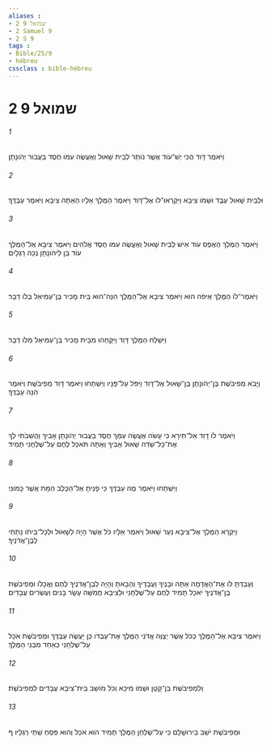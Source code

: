```yaml
---
aliases : 
- 2 שמואל 9
- 2 Samuel 9
- 2 S 9
tags : 
- Bible/2S/9
- hébreu
cssclass : bible-hébreu
---
```


# 2 שמואל 9

###### 1
וַיֹּאמֶר דָּוִד הֲכִי יֶשׁ־עֹוד אֲשֶׁר נֹותַר לְבֵית שָׁאוּל וְאֶעֱשֶׂה עִמֹּו חֶסֶד בַּעֲבוּר יְהֹונָתָן׃
###### 2
וּלְבֵית שָׁאוּל עֶבֶד וּשְׁמֹו צִיבָא וַיִּקְרְאוּ־לֹו אֶל־דָּוִד וַיֹּאמֶר הַמֶּלֶךְ אֵלָיו הַאַתָּה צִיבָא וַיֹּאמֶר עַבְדֶּךָ׃
###### 3
וַיֹּאמֶר הַמֶּלֶךְ הַאֶפֶס עֹוד אִישׁ לְבֵית שָׁאוּל וְאֶעֱשֶׂה עִמֹּו חֶסֶד אֱלֹהִים וַיֹּאמֶר צִיבָא אֶל־הַמֶּלֶךְ עֹוד בֵּן לִיהֹונָתָן נְכֵה רַגְלָיִם׃
###### 4
וַיֹּאמֶר־לֹו הַמֶּלֶךְ אֵיפֹה הוּא וַיֹּאמֶר צִיבָא אֶל־הַמֶּלֶךְ הִנֵּה־הוּא בֵּית מָכִיר בֶּן־עַמִּיאֵל בְּלֹו דְבָר׃
###### 5
וַיִּשְׁלַח הַמֶּלֶךְ דָּוִד וַיִּקָּחֵהוּ מִבֵּית מָכִיר בֶּן־עַמִּיאֵל מִלֹּו דְבָר׃
###### 6
וַיָּבֹא מְפִיבֹשֶׁת בֶּן־יְהֹונָתָן בֶּן־שָׁאוּל אֶל־דָּוִד וַיִּפֹּל עַל־פָּנָיו וַיִּשְׁתָּחוּ וַיֹּאמֶר דָּוִד מְפִיבֹשֶׁת וַיֹּאמֶר הִנֵּה עַבְדֶּךָ׃
###### 7
וַיֹּאמֶר לֹו דָוִד אַל־תִּירָא כִּי עָשֹׂה אֶעֱשֶׂה עִמְּךָ חֶסֶד בַּעֲבוּר יְהֹונָתָן אָבִיךָ וַהֲשִׁבֹתִי לְךָ אֶת־כָּל־שְׂדֵה שָׁאוּל אָבִיךָ וְאַתָּה תֹּאכַל לֶחֶם עַל־שֻׁלְחָנִי תָּמִיד׃
###### 8
וַיִּשְׁתַּחוּ וַיֹּאמֶר מֶה עַבְדֶּךָ כִּי פָנִיתָ אֶל־הַכֶּלֶב הַמֵּת אֲשֶׁר כָּמֹונִי׃
###### 9
וַיִּקְרָא הַמֶּלֶךְ אֶל־צִיבָא נַעַר שָׁאוּל וַיֹּאמֶר אֵלָיו כֹּל אֲשֶׁר הָיָה לְשָׁאוּל וּלְכָל־בֵּיתֹו נָתַתִּי לְבֶן־אֲדֹנֶיךָ׃
###### 10
וְעָבַדְתָּ לֹּו אֶת־הָאֲדָמָה אַתָּה וּבָנֶיךָ וַעֲבָדֶיךָ וְהֵבֵאתָ וְהָיָה לְבֶן־אֲדֹנֶיךָ לֶּחֶם וַאֲכָלֹו וּמְפִיבֹשֶׁת בֶּן־אֲדֹנֶיךָ יֹאכַל תָּמִיד לֶחֶם עַל־שֻׁלְחָנִי וּלְצִיבָא חֲמִשָּׁה עָשָׂר בָּנִים וְעֶשְׂרִים עֲבָדִים׃
###### 11
וַיֹּאמֶר צִיבָא אֶל־הַמֶּלֶךְ כְּכֹל אֲשֶׁר יְצַוֶּה אֲדֹנִי הַמֶּלֶךְ אֶת־עַבְדֹּו כֵּן יַעֲשֶׂה עַבְדֶּךָ וּמְפִיבֹשֶׁת אֹכֵל עַל־שֻׁלְחָנִי כְּאַחַד מִבְּנֵי הַמֶּלֶךְ׃
###### 12
וְלִמְפִיבֹשֶׁת בֵּן־קָטָן וּשְׁמֹו מִיכָא וְכֹל מֹושַׁב בֵּית־צִיבָא עֲבָדִים לִמְפִיבֹשֶׁת׃
###### 13
וּמְפִיבֹשֶׁת יֹשֵׁב בִּירוּשָׁלִַם כִּי עַל־שֻׁלְחַן הַמֶּלֶךְ תָּמִיד הוּא אֹכֵל וְהוּא פִּסֵּחַ שְׁתֵּי רַגְלָיו׃ ף
